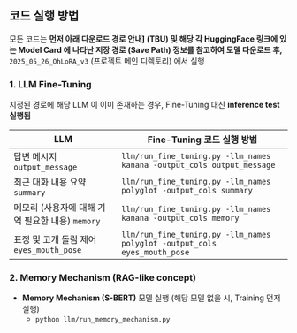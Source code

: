 ## 코드 실행 방법

모든 코드는 **먼저 아래 다운로드 경로 안내] (TBU) 및 해당 각 HuggingFace 링크에 있는 Model Card 에 나타난 저장 경로 (Save Path) 정보를 참고하여 모델 다운로드 후,** ```2025_05_26_OhLoRA_v3``` (프로젝트 메인 디렉토리) 에서 실행

### 1. LLM Fine-Tuning

지정된 경로에 해당 LLM 이 이미 존재하는 경우, Fine-Tuning 대신 **inference test 실행됨**

| LLM                                  | Fine-Tuning 코드 실행 방법                                                          |
|--------------------------------------|-------------------------------------------------------------------------------|
| 답변 메시지 ```output_message```          | ```llm/run_fine_tuning.py -llm_names kanana -output_cols output_message```    |
| 최근 대화 내용 요약 ```summary```            | ```llm/run_fine_tuning.py -llm_names polyglot -output_cols summary```         |
| 메모리 (사용자에 대해 기억 필요한 내용) ```memory``` | ```llm/run_fine_tuning.py -llm_names kanana -output_cols memory```            |
| 표정 및 고개 돌림 제어 ```eyes_mouth_pose```  | ```llm/run_fine_tuning.py -llm_names polyglot -output_cols eyes_mouth_pose``` |

### 2. Memory Mechanism (RAG-like concept)

* **Memory Mechanism (S-BERT)** 모델 실행 (해당 모델 없을 시, Training 먼저 실행)
  * ```python llm/run_memory_mechanism.py```
